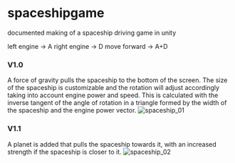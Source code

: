 # spaceshipgame
documented making of a spaceship driving game in unity

left engine -> A
right engine -> D
move forward -> A+D

### V1.0
A force of gravity pulls the spaceship to the bottom of the screen. The size of the spaceship is customizable and the rotation will adjust accordingly taking into account engine power and speed. This is calculated with the inverse tangent of the angle of rotation in a triangle formed by the width of the spaceship and the engine power vector. 
![spaceship_01](https://user-images.githubusercontent.com/92323990/179017001-55a358eb-15e8-417a-9d06-aa0ae5b243e8.gif)

### V1.1
A planet is added that pulls the spaceship towards it, with an increased strength if the spaceship is closer to it.
![spaceship_02](https://user-images.githubusercontent.com/92323990/179023256-964e9472-a160-49a6-a771-735eea482f20.gif)
